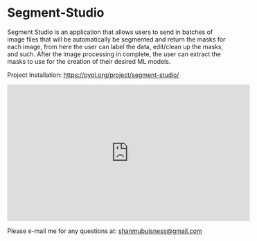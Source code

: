 # Segment-Studio
Segment Studio is an application that allows users to send in batches of image files that will be automatically be segmented and return the masks for each image, from here the user can label the data, edit/clean up the masks, and such. After the image processing in complete, the user can extract the masks to use for the creation of their desired ML models.

Project Installation: https://pypi.org/project/segment-studio/

<iframe width="560" height="315" src="https://www.youtube.com/watch?v=8qPp8fIiIsI&ab_channel=Shanmu" frameborder="0" allow="accelerometer; autoplay; clipboard-write; encrypted-media; gyroscope; picture-in-picture" allowfullscreen></iframe>

Please e-mail me for any questions at: shanmubuisness@gmail.com
